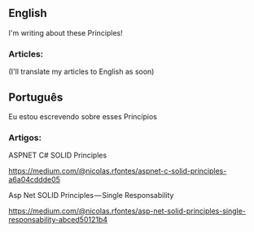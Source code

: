 ## English

I'm writing about these Principles! 

### Articles:

(I'll translate my articles to English as soon)

## Português
Eu estou escrevendo sobre esses Princípios

### Artigos:

ASPNET C# SOLID Principles

https://medium.com/@nicolas.rfontes/aspnet-c-solid-principles-a6a04cddde05


Asp Net SOLID Principles — Single Responsability

https://medium.com/@nicolas.rfontes/asp-net-solid-principles-single-responsability-abced50121b4
